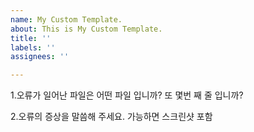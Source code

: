 ```yaml
---
name: My Custom Template.
about: This is My Custom Template.
title: ''
labels: ''
assignees: ''

---
```


1.오류가 일어난 파일은 어떤 파일 입니까? 또 몇번 째 줄 입니까?

2.오류의 증상을 말씀해 주세요. 가능하면 스크린샷 포함
